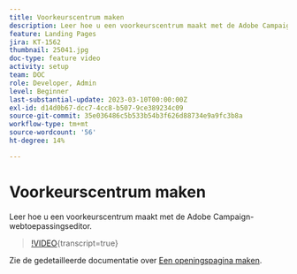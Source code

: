 ```yaml
---
title: Voorkeurscentrum maken
description: Leer hoe u een voorkeurscentrum maakt met de Adobe Campaign-webtoepassingseditor.
feature: Landing Pages
jira: KT-1562
thumbnail: 25041.jpg
doc-type: feature video
activity: setup
team: DOC
role: Developer, Admin
level: Beginner
last-substantial-update: 2023-03-10T00:00:00Z
exl-id: d14d0b67-dcc7-4cc8-b507-9ce389234c09
source-git-commit: 35e036486c5b533b54b3f626d88734e9a9fc3b8a
workflow-type: tm+mt
source-wordcount: '56'
ht-degree: 14%

---
```


# Voorkeurscentrum maken

Leer hoe u een voorkeurscentrum maakt met de Adobe Campaign-webtoepassingseditor.

>[!VIDEO](https://video.tv.adobe.com/v/25041?quality=12&learn=on){transcript=true}

Zie de gedetailleerde documentatie over [Een openingspagina maken](https://experienceleague.adobe.com/docs/campaign-classic/using/designing-content/editing-html-content/creating-a-landing-page.html?lang=nl-NL).
